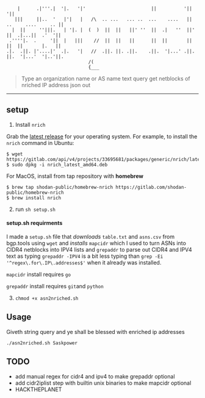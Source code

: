 ```

    |      .|'''.|  '|.   '|'                        ||          '||                   '||  
   |||     ||..  '   |'|   |   /\  .. ...   ... ..  ...    ....   || ..     ....     .. ||  
  |  ||     ''|||.   | '|. |  (  )  ||  ||   ||' ''  ||  .|   ''  ||' ||  .|...||  .'  '||  
 .''''|.  .     '||  |   |||    //  ||  ||   ||      ||  ||       ||  ||  ||       |.   ||  
.|.  .||. |'....|'  .|.   '|   //  .||. ||. .||.    .||.  '|...' .||. ||.  '|...'  '|..'||. 
                              /(                                                            
                              {___                                                          

```

> Type an organization name or AS name text query get netblocks of nriched IP address json out

---

## setup

1. Install `nrich`

Grab the [latest release](https://gitlab.com/shodan-public/nrich/-/releases) for your operating system. For example, to install the ``nrich`` command in Ubuntu:

```shell
$ wget https://gitlab.com/api/v4/projects/33695681/packages/generic/nrich/latest/nrich_latest_amd64.deb
$ sudo dpkg -i nrich_latest_amd64.deb
```

For MacOS, install from tap repository with **homebrew**
```shell
$ brew tap shodan-public/homebrew-nrich https://gitlab.com/shodan-public/homebrew-nrich
$ brew install nrich
```

2. run `sh setup.sh`

#### setup.sh requirments

I made a `setup.sh` file that *downloads* `table.txt` and `asns.csv` from bgp.tools using `wget` and 
*installs* `mapcidr` which I used to turn ASNs into CIDR4 netblocks into IPV4 lists and `grepaddr` to parse out CIDR4 and IPV4 text as typing `grepaddr -IPV4` is a bit less typing than `grep -Ei '^regex\.for\.IP\.addresses$'` when it already was installed. 

`mapcidr` install requires `go`

`grepaddr` install requires `git`and `python`

3. `chmod +x asn2nriched.sh`

## Usage
Giveth string query and ye shall be blessed with enriched ip addresses

`./asn2nriched.sh Saskpower`

## TODO
- add manual regex for cidr4 and ipv4 to make grepaddr optional
- add cidr2iplist step with builtin unix binaries to make mapcidr optional
- HACKTHEPLANET

